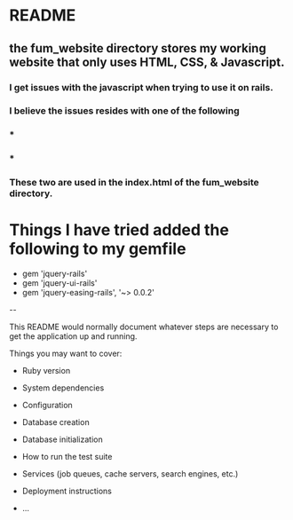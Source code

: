 # README

## the fum_website directory stores my working website that only uses HTML, CSS, & Javascript. 
### I get issues with the javascript when trying to use it on rails. 
### I believe the issues resides with one of the following

### * <script src="https://ajax.googleapis.com/ajax/libs/jquery/3.1.1/jquery.min.js"></script>

### * <script src="https://cdnjs.cloudflare.com/ajax/libs/jquery-easing/1.3/jquery.easing.min.js"></script>
### These two are used in the index.html of the fum_website directory. 

# Things I have tried added the following to my gemfile
* gem 'jquery-rails'
* gem 'jquery-ui-rails'
* gem 'jquery-easing-rails', '~> 0.0.2'



--

This README would normally document whatever steps are necessary to get the
application up and running.

Things you may want to cover:

* Ruby version

* System dependencies

* Configuration

* Database creation

* Database initialization

* How to run the test suite

* Services (job queues, cache servers, search engines, etc.)

* Deployment instructions

* ...
